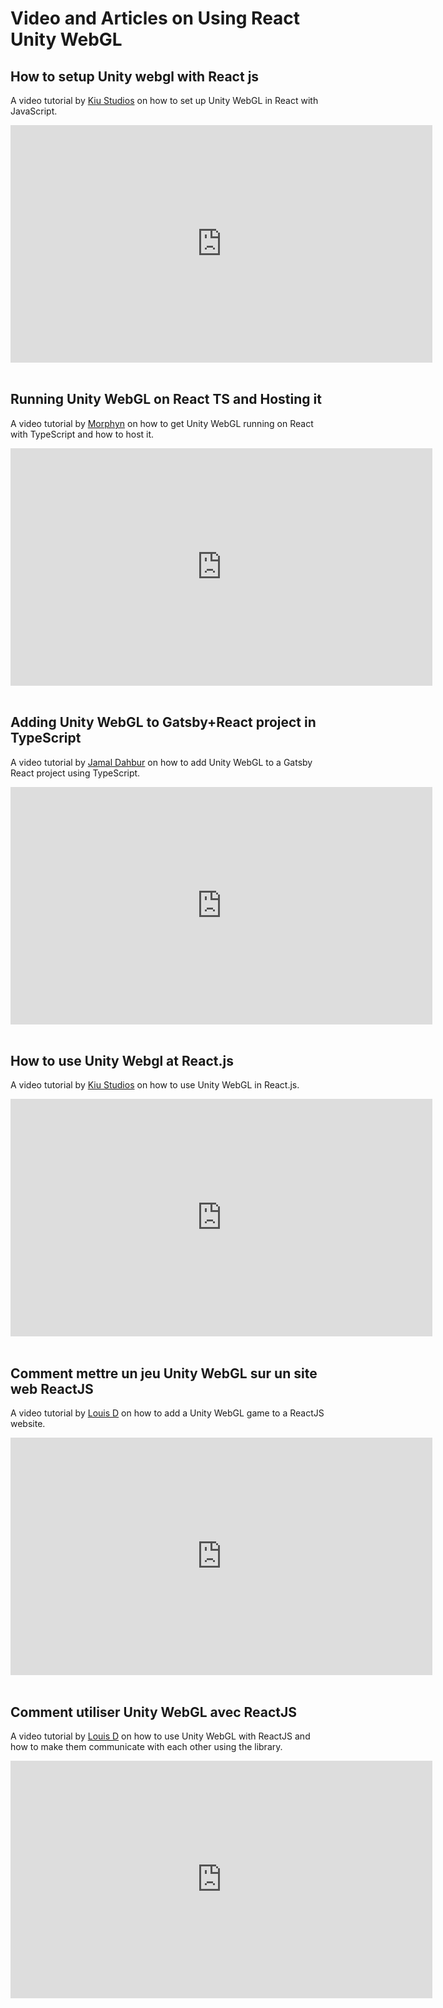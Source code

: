 # Video and Articles on Using React Unity WebGL

## How to setup Unity webgl with React js

A video tutorial by [Kiu Studios](https://www.youtube.com/@kiustudios) on how to set up Unity WebGL in React with JavaScript.

<iframe width="675" height="380" src="https://www.youtube.com/embed/aCNY7RHUa64" frameborder="0" allow="accelerometer; autoplay; encrypted-media; gyroscope; picture-in-picture" allowfullscreen></iframe><br/><br/>

## Running Unity WebGL on React TS and Hosting it

A video tutorial by [Morphyn](https://www.youtube.com/@morphyngames) on how to get Unity WebGL running on React with TypeScript and how to host it.

<iframe width="675" height="380" src="https://www.youtube.com/embed/GrS_nz2-48g" frameborder="0" allow="accelerometer; autoplay; encrypted-media; gyroscope; picture-in-picture" allowfullscreen></iframe><br/><br/>

## Adding Unity WebGL to Gatsby+React project in TypeScript

A video tutorial by [Jamal Dahbur](https://www.youtube.com/@jamaldahbur4851) on how to add Unity WebGL to a Gatsby React project using TypeScript.

<iframe width="675" height="380" src="https://www.youtube.com/embed/2HguHnJgY8Q" frameborder="0" allow="accelerometer; autoplay; encrypted-media; gyroscope; picture-in-picture" allowfullscreen></iframe><br/><br/>

## How to use Unity Webgl at React.js

A video tutorial by [Kiu Studios](https://www.youtube.com/@kiustudios) on how to use Unity WebGL in React.js.

<iframe width="675" height="380" src="https://www.youtube.com/embed/_L9xwZFqcMk" frameborder="0" allow="accelerometer; autoplay; encrypted-media; gyroscope; picture-in-picture" allowfullscreen></iframe><br/><br/>

## Comment mettre un jeu Unity WebGL sur un site web ReactJS

A video tutorial by [Louis D](https://www.youtube.com/@louisdaisomont) on how to add a Unity WebGL game to a ReactJS website.

<iframe width="675" height="380" src="https://www.youtube.com/embed/LLCxcwkT9iE" frameborder="0" allow="accelerometer; autoplay; encrypted-media; gyroscope; picture-in-picture" allowfullscreen></iframe><br/><br/>

## Comment utiliser Unity WebGL avec ReactJS

A video tutorial by [Louis D](https://www.youtube.com/@louisdaisomont) on how to use Unity WebGL with ReactJS and how to make them communicate with each other using the library.

<iframe width="675" height="380" src="https://www.youtube.com/embed/-QufL5F9-ng" frameborder="0" allow="accelerometer; autoplay; encrypted-media; gyroscope; picture-in-picture" allowfullscreen></iframe><br/><br/>
